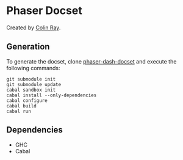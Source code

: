 Phaser Docset
==================

Created by [Colin Ray](https://github.com/rcolinray).

## Generation

To generate the docset, clone [phaser-dash-docset](https://github.com/rcolinray/phaser-dash-docset) and execute the following commands:

```
git submodule init
git submodule update
cabal sandbox init
cabal install --only-dependencies
cabal configure
cabal build
cabal run
```

## Dependencies

- GHC
- Cabal

